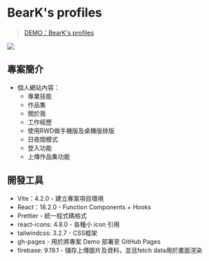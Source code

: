 # BearK's profiles

> [DEMO：BearK's profiles](https://beark0515.github.io/profile-web/)


![](https://upload.cc/i1/2023/04/02/wm8GVo.png
)

## 專案簡介

- 個人網站內容：
  - 專業技能
  - 作品集
  - 關於我
  - 工作經歷
  - 使用RWD做手機版及桌機版排版
  - 日夜間模式
  - 登入功能
  - 上傳作品集功能

## 開發工具

- Vite：4.2.0 - 建立專案項目環境
- React：18.2.0 - Function Components + Hooks
- Prettier - 統一程式碼格式
- react-icons: 4.8.0 - 各種小 icon 引用
- tailwindcss: 3.2.7 - CSS框架
- gh-pages - 用於將專案 Demo 部署至 GitHub Pages
- firebase: 9.19.1 - 儲存上傳圖片及資料，並且fetch data用於畫面渲染
